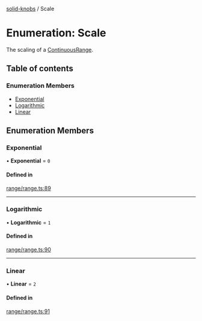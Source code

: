 [solid-knobs](../README.md) / Scale

# Enumeration: Scale

The scaling of a [ContinuousRange](../interfaces/ContinuousRange.md).

## Table of contents

### Enumeration Members

- [Exponential](Scale.md#exponential)
- [Logarithmic](Scale.md#logarithmic)
- [Linear](Scale.md#linear)

## Enumeration Members

### Exponential

• **Exponential** = ``0``

#### Defined in

[range/range.ts:89](https://github.com/tahti-studio/solid-parameter-controls/blob/750fd72/src/range/range.ts#L89)

___

### Logarithmic

• **Logarithmic** = ``1``

#### Defined in

[range/range.ts:90](https://github.com/tahti-studio/solid-parameter-controls/blob/750fd72/src/range/range.ts#L90)

___

### Linear

• **Linear** = ``2``

#### Defined in

[range/range.ts:91](https://github.com/tahti-studio/solid-parameter-controls/blob/750fd72/src/range/range.ts#L91)
